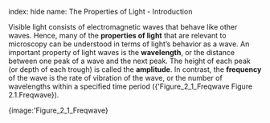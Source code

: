 index: hide
name: The Properties of Light - Introduction

Visible light consists of electromagnetic waves that behave like other waves. Hence, many of the  **properties of light** that are relevant to microscopy can be understood in terms of light’s behavior as a wave. An important property of light waves is the  **wavelength**, or the distance between one peak of a wave and the next peak. The height of each peak (or depth of each trough) is called the  **amplitude**. In contrast, the  **frequency** of the wave is the rate of vibration of the wave, or the number of wavelengths within a specified time period ({'Figure_2_1_Freqwave Figure 2.1.Freqwave}).


{image:'Figure_2_1_Freqwave}
        
